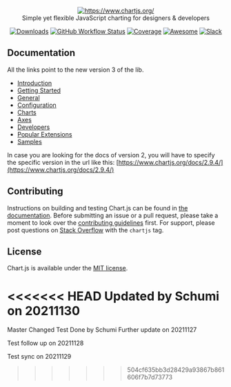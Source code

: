 <p align="center">
  <a href="https://www.chartjs.org/" target="_blank">
    <img src="https://www.chartjs.org/media/logo-title.svg" alt="https://www.chartjs.org/"><br/>
  </a>
    Simple yet flexible JavaScript charting for designers & developers
</p>

<p align="center">
    <a href="https://www.chartjs.org/docs/latest/getting-started/installation.html"><img src="https://img.shields.io/github/release/chartjs/Chart.js.svg?style=flat-square&maxAge=600" alt="Downloads"></a>
    <a href="https://github.com/chartjs/Chart.js/actions?query=workflow%3ACI+branch%3Amaster"><img alt="GitHub Workflow Status" src="https://img.shields.io/github/workflow/status/chartjs/Chart.js/CI"></a>
    <a href="https://coveralls.io/github/chartjs/Chart.js?branch=master"><img src="https://img.shields.io/coveralls/chartjs/Chart.js.svg?style=flat-square&maxAge=600" alt="Coverage"></a>
    <a href="https://github.com/chartjs/awesome"><img src="https://awesome.re/badge-flat2.svg" alt="Awesome"></a>
    <a href="https://chartjs-slack.herokuapp.com/"><img src="https://img.shields.io/badge/slack-chartjs-blue.svg?style=flat-square&maxAge=3600" alt="Slack"></a>
</p>

## Documentation

All the links point to the new version 3 of the lib.

* [Introduction](https://www.chartjs.org/docs/latest/)
* [Getting Started](https://www.chartjs.org/docs/latest/getting-started/index)
* [General](https://www.chartjs.org/docs/latest/general/data-structures)
* [Configuration](https://www.chartjs.org/docs/latest/configuration/index)
* [Charts](https://www.chartjs.org/docs/latest/charts/line)
* [Axes](https://www.chartjs.org/docs/latest/axes/index)
* [Developers](https://www.chartjs.org/docs/latest/developers/index)
* [Popular Extensions](https://github.com/chartjs/awesome)
* [Samples](https://www.chartjs.org/samples/)

In case you are looking for the docs of version 2, you will have to specify the specific version in the url like this: [https://www.chartjs.org/docs/2.9.4/](https://www.chartjs.org/docs/2.9.4/)

## Contributing

Instructions on building and testing Chart.js can be found in [the documentation](https://www.chartjs.org/docs/master/developers/contributing.html#building-and-testing). Before submitting an issue or a pull request, please take a moment to look over the [contributing guidelines](https://www.chartjs.org/docs/master/developers/contributing) first. For support, please post questions on [Stack Overflow](https://stackoverflow.com/questions/tagged/chartjs) with the `chartjs` tag.

## License

Chart.js is available under the [MIT license](LICENSE.md).

<<<<<<< HEAD
Updated by Schumi on 20211130
=======
Master Changed Test Done by Schumi
Further update on 20211127

Test follow up on 20211128

Test sync on 20211129
>>>>>>> 504cf635bb3d28429a93867b861606f7b7d73773
